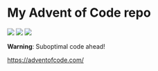 # My Advent of Code repo

![](https://img.shields.io/badge/day%20📅-11-blue) ![](https://img.shields.io/badge/stars%20⭐-6-yellow) ![](https://img.shields.io/badge/days%20completed-3-red)

**Warning**: Suboptimal code ahead!

https://adventofcode.com/
